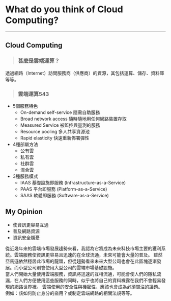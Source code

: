 # What do you think of Cloud Computing?
-----------------------------------------
## Cloud Computing  
> ### 甚麼是雲端運算？  
透過網路（Internet）訪問服務商（供應商）的資源，其包括運算、儲存、資料庫等等。
> ### 雲端運算543
  * 5個服務特色  
    * On-demand self-service 隨需自助服務  
    * Broad network access 隨時隨地用任何網路裝置存取  
    * Measured Service 被監控與量測的服務  
    * Resource pooling 多人共享資源池  
    * Rapid elasticity 快速重新佈署彈性  
  * 4種部屬方法  
    * 公有雲  
    * 私有雲  
    * 社群雲  
    * 混合雲   
  * 3種服務模式    
    * IAAS 基礎設施即服務 (Infrastructure-as-a-Service)  
    * PAAS 平台即服務 (Platform-as-a-Service)  
    * SAAS 軟體即服務 (Software-as-a-Service)  

## My Opinion

* 使資訊更容易互通  
* 普及網路資源  
* 資訊安全隱憂   

從近幾年來的雲端市場發展趨勢來看，我認為它將成為未來科技市場主要的獲利系統。雲端服務使資訊更容易且迅速的在全球流通，未來可能會大量的普及。
雖然亞馬遜依然穩居此市場的龍頭，但從趨勢看來未來大型公司也會在此區塊逐漸發展。而小型公司則會使用大型公司的雲端市場基礎設施。  
當人們開始大量使用雲端服務，資訊將迅速的互相流通，可能會使人們的隱私流漏，在人們方便使用這些服務的同時，似乎也將自己的資料裸露在我們不會輕易發現的網路世界裡。
雲端使用的安全性與機密性，應該也會成為必須關注的議題。例如：該如何防止身分的盜用？或制定雲端網路的相關法規等等。  
